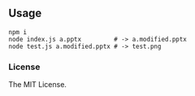 ## Usage

```shell-session
npm i
node index.js a.pptx         # -> a.modified.pptx
node test.js a.modified.pptx # -> test.png
```

### License

The MIT License.
